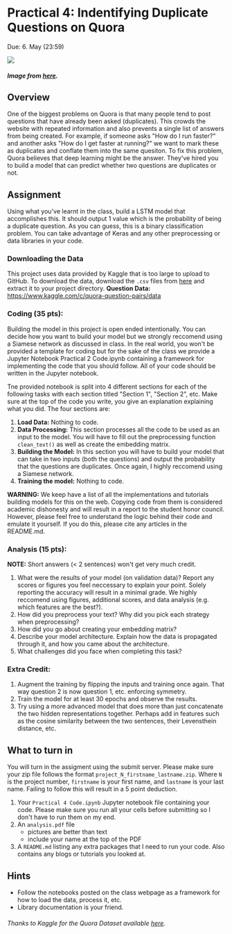 # Practical 4: Indentifying Duplicate Questions on Quora

Due: 6. May (23:59)

![](https://qph.fs.quoracdn.net/main-qimg-3f50dc82e91955847fbb07c169b4ff61)
##### Image from [here](https://www.quora.com/How-should-Quora-handle-duplicate-answers).

## Overview
One of the biggest problems on Quora is that many people tend to post questions that have already been asked (duplicates). This crowds the website with repeated information and also prevents a single list of answers from being created. For example, if someone asks "How do I run faster?" and another asks "How do I get faster at running?" we want to mark these as duplicates and conflate them into the same quesiton. To fix this problem, Quora believes that deep learning might be the answer. They've hired you to build a model that can predict whether two questions are duplicates or not.

## Assignment
Using what you've learnt in the class, build a LSTM model that accomplishes this. It should output 1 value which is the probability of being a duplicate question. As you can guess, this is a binary classification problem. You can take advantage of Keras and any other preprocessing or data libraries in your code.

### Downloading the Data
This project uses data provided by Kaggle that is too large to upload to GitHub. To download the data, download the `.csv` files from [here](https://www.kaggle.com/c/quora-question-pairs/data) and extract it to your project directory.
**Question Data:** https://www.kaggle.com/c/quora-question-pairs/data

### Coding (35 pts):
Building the model in this project is open ended intentionally. You can decide how you want to build your model but we strongly reccomend using a Siamese network as discussed in class. In the real world, you won't be provided a template for coding but for the sake of the class we provide a Jupyter Notebook Practical 2 Code.ipynb containing a framework for implementing the code that you should follow. All of your code should be written in the Jupyter notebook.

Tne provided notebook is split into 4 different sections for each of the following tasks with each section titled "Section 1", "Section 2", etc. Make sure at the top of the code you write, you give an explanation explaining what you did. The four sections are:
1. **Load Data:** Nothing to code.
2. **Data Processing:** This section processes all the code to be used as an input to the model. You will have to fill out the preprocessing function `clean_text()` as well as create the embedding matrix.
3. **Building the Model:** In this section you will have to build your model that can take in two inputs (both the questions) and output the probability that the questions are duplicates. Once again, I highly reccomend using a Siamese network.
4. **Training the model:** Nothing to code.

**WARNING:** We keep have a list of all the implementations and tutorials building models for this on the web. Copying code from them is considered academic dishonesty and will result in a report to the student honor council. However, please feel free to understand the logic behind their code and emulate it yourself. If you do this, please cite any articles in the README.md.

### Analysis (15 pts):
**NOTE:** Short answers (< 2 sentences) won't get very much credit.
1. What were the results of your model (on validation data)? Report any scores or figures you feel neccessary to explain your point. Solely reporting the accuracy will result in a minimal grade. We highly reccomend using figures, additional scores, and data analysis (e.g. which features are the best?).
2. How did you preprocess your text? Why did you pick each strategy when preprocessing?
3. How did you go about creating your embedding matrix?
4. Describe your model architecture. Explain how the data is propagated through it, and how you came about the architecture.
5. What challenges did you face when completing this task?


### Extra Credit:
1. Augment the training by flipping the inputs and training once again. That way question 2 is now question 1, etc. enforcing symmetry.
2. Train the model for at least 30 epochs and observe the results.
2. Try using a more advanced model that does more than just concatenate the two hidden representations together. Perhaps add in features such as the cosine similarity between the two sentences, their Levensthein distance, etc.

## What to turn in
You will turn in the assigment using the submit server. Please make sure your zip file follows the format `project_N_firstname_lastname.zip`. Where `N` is the project number, `firstname` is your first name, and `lastname` is your last name. Failing to follow this will result in a 5 point deduction.

1. Your `Practical 4 Code.ipynb` Jupyter notebook file containing your code. Please make sure you run all your cells before submitting so I don't have to run them on my end.
2. An `analysis.pdf` file
    - pictures are better than text
    - include your name at the top of the PDF
3. A `README.md` listing any extra packages that I need to run your code. Also contains any blogs or tutorials you looked at.


## Hints
* Follow the notebooks posted on the class webpage as a framework for how to load the data, process it, etc.
* Library documentation is your friend.

###### Thanks to Kaggle for the Quora Dataset available <a href="https://www.kaggle.com/c/quora-question-pairs/data">here</a>.
